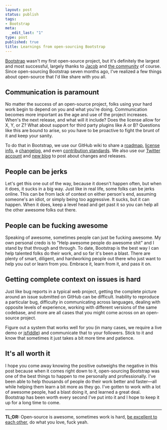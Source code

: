 ```yaml
--- 
layout: post
status: publish
tags: 
- Bootstrap
meta: 
  _edit_last: "1"
type: post
published: true
title: Learnings from open-sourcing Bootstrap
---
```

[Bootstrap](http://getbootstrap.com) wasn't my first open-source project, but it's definitely the largest and most successful, largely thanks to [Jacob](http://twitter.com/fat) and [the community](https://github.com/twitter/bootstrap/) of course. Since open-sourcing Bootstrap seven months ago, I've realized a few things about open-source that I'd like share with you all.

## Communication is paramount

No matter the success of an open-source project, folks using your hard work begin to depend on you and what you're doing. Communication becomes more important as the age and use of the project increases. When's the next release, and what will it include? Does the license allow for X, Y, or Z? What about support for third party plugins like A or B? Questions like this are bound to arise, so you have to be proactive to fight the brunt of it and keep your sanity.

To do that in Bootstrap, we use our GitHub wiki to share a [roadmap](https://github.com/twitter/bootstrap/wiki/Roadmap), [license info](https://github.com/twitter/bootstrap/wiki/License), a [changelog](https://github.com/twitter/bootstrap/wiki/Changelog), and even [contribution standards](https://github.com/twitter/bootstrap/wiki/Contributing-to-Bootstrap). We also use our [Twitter account](http://twitter.com/twbootstrap) and [new blog](http://blog.getbootstrap.com) to post about changes and releases.

## People can be jerks

Let's get this one out of the way, because it doesn't happen often, but when it does, it sucks in a big way. Just like in real life, some folks can be jerks online. This can be from lack of context on either person's end, assuming someone's an idiot, or simply being too aggressive. It sucks, but it can happen. When it does, keep a level head and get past it so you can help all the other awesome folks out there.

## People can be fucking awesome

Speaking of awesome, sometimes people can just be fucking awesome. My own personal credo is to "Help awesome people do awesome shit" and I stand by that through and through. To date, Bootstrap is the best way I can help talented folks do their work, and so far it's been a blast. There are plenty of smart, diligent, and hardworking people out there who just want to help you out or learn from you. Embrace it, learn from it, and pass it on.

## Getting complete context on issues is hard

Just like bug reports in a typical web project, getting the complete picture around an issue submitted on GitHub can be difficult. Inability to reproduce a particular bug, difficulty in communicating across languages, dealing with opposite levels of experience, working with different versions of the same codebase, and more are all cases that you might come across on an open-source project.

Figure out a system that works well for you (in many cases, we require a live demo or [jsfiddle](http://jsfiddle.net)) and communicate that to your followers. Stick to it and know that sometimes it just takes a bit more time and patience.

## It's all worth it

I hope you come away knowing the positive outweighs the negative in this post because when it comes right down to it, open-sourcing Bootstrap was one of the best things to happen to me personally and professionally. I've been able to help thousands of people do their work better and faster&mdash;all while helping them learn a bit more as they go. I've gotten to work with a lot of awesome people, had a blast doing it, and learned a great deal. Bootstrap has been worth every second I've put into it and I hope to keep it up for a long time to come.

-----

**TL;DR:** Open-source is awesome, sometimes work is hard, [be excellent to each other](http://www.youtube.com/watch?v=J7532GXPnO8), do what you love, fuck yeah.
